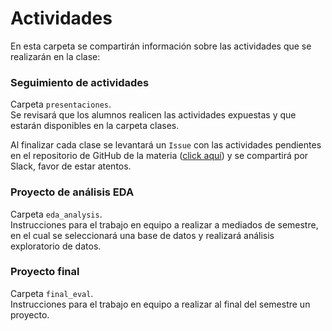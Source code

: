 # Actividades
En esta carpeta se compartirán información sobre las actividades que se realizarán en la clase:

### Seguimiento de actividades
Carpeta `presentaciones`.  
Se revisará que los alumnos realicen las actividades expuestas y que estarán disponibles en la carpeta clases.

Al finalizar cada clase se levantará un `Issue` con las actividades pendientes en el repositorio de GitHub de la materia ([click aquí](https://github.com/vcuspinera/UDG_MCD_Project_Dev_II/issues)) y se compartirá por Slack, favor de estar atentos.

### Proyecto de análisis EDA
Carpeta `eda_analysis`.  
Instrucciones para el trabajo en equipo a realizar a mediados de semestre, en el cual se seleccionará una base de datos y realizará análisis exploratorio de datos.

### Proyecto final
Carpeta `final_eval`.  
Instrucciones para el trabajo en equipo a realizar al final del semestre un proyecto.
